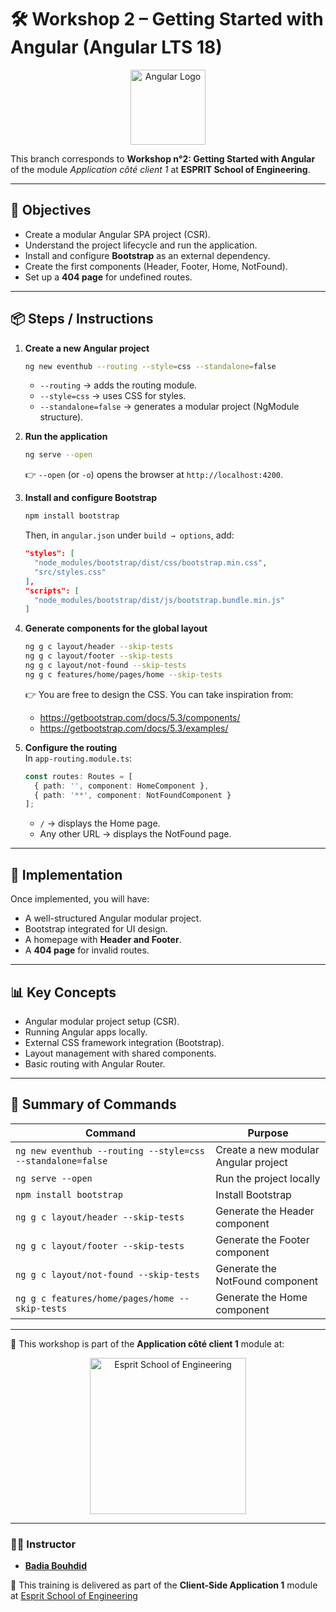 # 🛠️ Workshop 2 – Getting Started with Angular (Angular LTS 18)
<p align="center">
  <img src="https://upload.wikimedia.org/wikipedia/commons/thumb/0/07/Angular_Logo_SVG.svg/768px-Angular_Logo_SVG.svg.png?20231112001847" alt="Angular Logo" width="120"/>
</p>

This branch corresponds to **Workshop n°2: Getting Started with Angular** of the module *Application côté client 1* at **ESPRIT School of Engineering**.

---

## 🎯 Objectives
- Create a modular Angular SPA project (CSR).
- Understand the project lifecycle and run the application.
- Install and configure **Bootstrap** as an external dependency.
- Create the first components (Header, Footer, Home, NotFound).
- Set up a **404 page** for undefined routes.

---

## 📦 Steps / Instructions

1. **Create a new Angular project**
   ```bash
   ng new eventhub --routing --style=css --standalone=false
   ```
    - `--routing` → adds the routing module.
    - `--style=css` → uses CSS for styles.
    - `--standalone=false` → generates a modular project (NgModule structure).

2. **Run the application**
   ```bash
   ng serve --open
   ```
   👉 `--open` (or `-o`) opens the browser at `http://localhost:4200`.

3. **Install and configure Bootstrap**
   ```bash
   npm install bootstrap
   ```
   Then, in `angular.json` under `build → options`, add:
   ```json
   "styles": [
     "node_modules/bootstrap/dist/css/bootstrap.min.css",
     "src/styles.css"
   ],
   "scripts": [
     "node_modules/bootstrap/dist/js/bootstrap.bundle.min.js"
   ]
   ```

4. **Generate components for the global layout**
   ```bash
   ng g c layout/header --skip-tests
   ng g c layout/footer --skip-tests
   ng g c layout/not-found --skip-tests
   ng g c features/home/pages/home --skip-tests
   ```
   👉 You are free to design the CSS. You can take inspiration from:
    - https://getbootstrap.com/docs/5.3/components/
    - https://getbootstrap.com/docs/5.3/examples/

5. **Configure the routing**  
   In `app-routing.module.ts`:
   ```ts
   const routes: Routes = [
     { path: '', component: HomeComponent },
     { path: '**', component: NotFoundComponent }
   ];
   ```
    - `/` → displays the Home page.
    - Any other URL → displays the NotFound page.

---

## 🚀 Implementation
Once implemented, you will have:
- A well-structured Angular modular project.
- Bootstrap integrated for UI design.
- A homepage with **Header and Footer**.
- A **404 page** for invalid routes.

---

## 📊 Key Concepts
- Angular modular project setup (CSR).
- Running Angular apps locally.
- External CSS framework integration (Bootstrap).
- Layout management with shared components.
- Basic routing with Angular Router.

---

## 📝 Summary of Commands

| Command                                                   | Purpose                              |
|-----------------------------------------------------------|--------------------------------------|
| `ng new eventhub --routing --style=css --standalone=false` | Create a new modular Angular project |
| `ng serve --open`                                         | Run the project locally              |
| `npm install bootstrap`                                   | Install Bootstrap                    |
| `ng g c layout/header --skip-tests`                       | Generate the Header component        |
| `ng g c layout/footer --skip-tests`                       | Generate the Footer component        |
| `ng g c layout/not-found --skip-tests`                    | Generate the NotFound component      |
| `ng g c features/home/pages/home --skip-tests`            | Generate the Home component          |

---

🏫 This workshop is part of the **Application côté client 1** module at:

<p align="center">  
  <img src="https://cdio.esprit.tn/images/cdio/esprit.png" alt="Esprit School of Engineering" width="250"/>  
</p>

---
### 👨‍🏫 Instructor
- **[Badia Bouhdid](https://www.linkedin.com/in/badiabouhdid)**

🏫 This training is delivered as part of the **Client-Side Application 1** module at [Esprit School of Engineering](https://www.esprit.tn)




